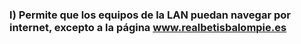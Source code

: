 ### l) Permite que los equipos de la LAN puedan navegar por internet, excepto a la página www.realbetisbalompie.es